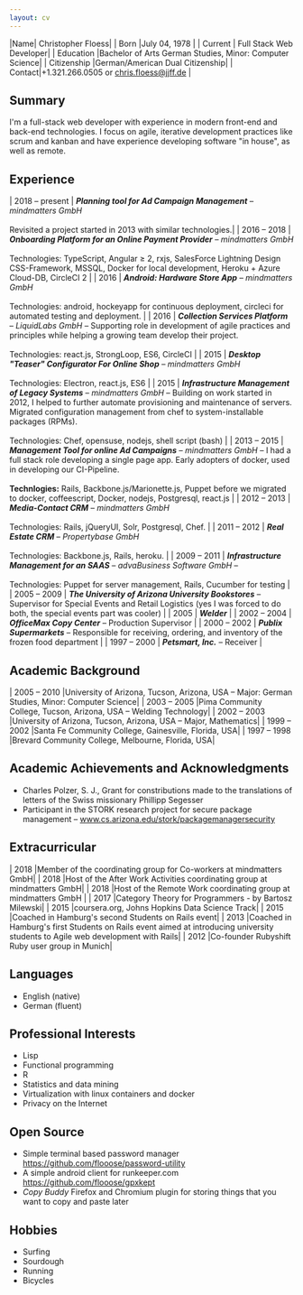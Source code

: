 ```yaml
---
layout: cv
---
```


|Name| Christopher Floess|
| Born |July 04, 1978   |
| Current | Full Stack Web Developer|
| Education	|Bachelor of Arts German Studies, Minor: Computer Science|
| Citizenship |German/American Dual Citizenship|
| Contact|+1.321.266.0505 or chris.floess@jjff.de |

## Summary

I'm a full-stack web developer with experience in modern front-end and back-end
technologies. I focus on agile, iterative development practices like scrum and
kanban and have experience developing software "in house", as well as remote.

## Experience

| 2018 &ndash; present | _**Planning tool for Ad Campaign Management**_ &ndash; _mindmatters GmbH_<br /><br /> Revisited a project started in 2013 with similar technologies.|
| 2016 &ndash; 2018 | _**Onboarding Platform for an Online Payment Provider**_ &ndash; _mindmatters GmbH_<br /><br />Technologies: TypeScript, Angular &ge; 2, rxjs, SalesForce Lightning Design CSS-Framework, MSSQL, Docker for local development, Heroku + Azure Cloud-DB, CircleCI 2                                                                                                     |
| 2016              | _**Android: Hardware Store App**_  &ndash; _mindmatters GmbH_<br /><br />Technologies: android, hockeyapp for continuous deployment, circleci for automated testing and deployment.                                                                                                                                                                      |
| 2016              | _**Collection Services Platform**_  &ndash; _LiquidLabs GmbH_ &ndash; Supporting role in development of agile practices and principles while helping a growing team develop their project.<br /><br />Technologies: react.js, StrongLoop, ES6, CircleCI                                                                                                                    |
| 2015              | _**Desktop "Teaser" Configurator For Online Shop**_ &ndash; _mindmatters GmbH_<br /><br />Technologies: Electron, react.js, ES6                                                                                                                                                                                                                                                        |
| 2015              | _**Infrastructure Management of Legacy Systems**_ &ndash; _mindmatters GmbH_ &ndash; Building on work started in 2012, I helped to further automate provisioning and maintenance of servers. Migrated configuration management from chef to system-installable packages (RPMs). <br /><br /> Technologies: Chef, opensuse, nodejs, shell script (bash) |
| 2013 &ndash; 2015 | _**Management Tool for online Ad Campaigns**_ &ndash; _mindmatters GmbH_ &ndash; I had a full stack role developing a single page app. Early adopters of docker, used in developing our CI-Pipeline.<br /><br />**Technlogies:** Rails, Backbone.js/Marionette.js, Puppet before we migrated to docker, coffeescript, Docker, nodejs, Postgresql, react.js |
| 2012 &ndash; 2013 | _**Media-Contact CRM**_  &ndash; _mindmatters GmbH_ <br /><br /> Technologies: Rails, jQueryUI, Solr, Postgresql, Chef.                                                                                                                                                                                                                            |
| 2011 &ndash; 2012 | _**Real Estate CRM**_ &ndash; _Propertybase GmbH_<br /><br />Technologies: Backbone.js, Rails, heroku.                                                                                                                                                                                                                                                                          |
| 2009 &ndash; 2011 | _**Infrastructure Management for an SAAS**_ &ndash; _advaBusiness Software GmbH_ &ndash; <br /><br /> Technologies: Puppet for server management, Rails, Cucumber for testing                                                                                                                                                                                                       |
| 2005 &ndash; 2009 | _**The University of Arizona University Bookstores**_ &ndash; Supervisor for Special Events and Retail Logistics (yes I was forced to do both, the special events part was cooler)                                                                                                                                                                                                              |
| 2005              | _**Welder**_                                                                                                                                                                                                                                                                                                                                                                                  |
| 2002 &ndash; 2004 | _**OfficeMax Copy Center**_ &ndash; Production Supervisor                                                                                                                                                                                                                                                                                                                                     |
| 2000 &ndash; 2002 | _**Publix Supermarkets**_ &ndash; Responsible for receiving, ordering, and inventory of the frozen food department                                                                                                                                                                                                                                                                            |
| 1997 &ndash; 2000 | _**Petsmart, Inc.**_ &ndash; Receiver                                                                                                                                                                                                                                                                                                                                                 |

## Academic Background

| 2005 &ndash; 2010 |University of Arizona, Tucson, Arizona, USA – Major: German Studies, Minor: Computer Science|
| 2003 &ndash; 2005 |Pima Community College, Tucson, Arizona, USA – Welding Technology|
| 2002 &ndash; 2003 |University of Arizona, Tucson, Arizona, USA – Major, Mathematics|
| 1999 &ndash; 2002 |Santa Fe Community College, Gainesville, Florida, USA|
| 1997 &ndash; 1998 |Brevard Community College, Melbourne, Florida, USA|

## Academic Achievements and Acknowledgments

- Charles Polzer, S. J., Grant for constributions made to the translations of letters of the Swiss missionary Phillipp Segesser
- Participant in the STORK research project for secure package management – www.cs.arizona.edu/stork/packagemanagersecurity

## Extracurricular

| 2018 |Member of the coordinating group for Co-workers at mindmatters GmbH|
| 2018 |Host of the After Work Activities coordinating group at mindmatters GmbH|
| 2018 |Host of the Remote Work coordinating group at mindmatters GmbH   |
| 2017 |Category Theory for Programmers - by Bartosz Milewski|
| 2015 |coursera.org, Johns Hopkins Data Science Track|
| 2015 |Coached in Hamburg's second Students on Rails event|
| 2013 |Coached in Hamburg's first Students on Rails event aimed at introducing university students to Agile web development with Rails|
| 2012 |Co-founder Rubyshift Ruby user group in Munich|

## Languages

- English (native)
- German (fluent)

## Professional Interests

- Lisp
- Functional programming
- R
- Statistics and data mining
- Virtualization with linux containers and docker
- Privacy on the Internet

## Open Source

- Simple terminal based password manager https://github.com/flooose/password-utility
- A simple android client for runkeeper.com https://github.com/flooose/gpxkept
- _Copy Buddy_ Firefox and Chromium plugin for storing things that you want to copy and paste later

## Hobbies

- Surfing
- Sourdough
- Running
- Bicycles
